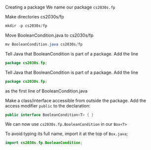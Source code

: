 Creating a package
We name our package `cs2030s.fp`

Make directories cs2030s/fp
```Java
mkdir -p cs2030s/fp
```

Move BooleanCondition.java to cs2030s/fp
```Java
mv BooleanCondition.java cs2030s/fp
```

Tell Java that BooleanCondition is part of a package. Add the line
```Java
package cs2030s.fp;
```

Tell Java that BooleanCondition is part of a package. Add the line
```Java
package cs2030s.fp;
```
as the first line of BooleanCondition.java

Make a class/interface accessible from outside the package. Add the access modifier `public` to the declaration:
```Java
public interface BooleanCondition<T> { }
```
We can now use `cs2030s.fp.BooleanCondition` in our `Box<T>`

To avoid typing its full name, import it at the top of `Box.java`;
```Java
import cs2030s.fp.BooleanCondition;
```
